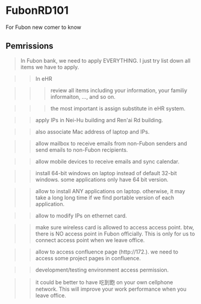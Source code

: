 # FubonRD101
For Fubon new comer to know

## Pemrissions
> In Fubon bank, we need to apply EVERYTHING. I just try list down all items we have to apply.

>> In eHR

>>> review all items including your information, your familiy informaiton, ..., and so on.

>>> the most important is assign substitute in eHR system. 

>> apply IPs in Nei-Hu building and Ren'ai Rd building. 

>> also associate Mac address of laptop and IPs.

>> allow mailbox to receive emails from non-Fubon senders and send emails to non-Fubon recipients.

>> allow mobile devices to receive emails and sync calendar.

>> install 64-bit windows on laptop instead of default 32-bit windows. some applications only have 64 bit version.

>> allow to install ANY applications on laptop. otherwise, it may take a long long time if we find portable version of each application.

>> allow to modify IPs on ethernet card.

>> make sure wireless card is allowed to access access point. btw, there is NO access point in Fubon officially. This is only for us to connect access point when we leave office.

>> allow to access confluence page (http://172.). we need to access some project pages in confluence.

>> development/testing environment access permission.

>> it could be better to have 吃到飽 on your own cellphone network. This will improve your work performance when you leave office.
